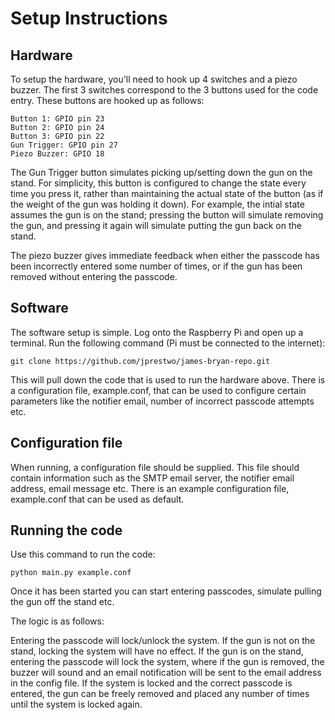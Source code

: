 # Setup Instructions

## Hardware

To setup the hardware, you'll need to hook up 4 switches and a piezo buzzer. The
first 3 switches correspond to the 3 buttons used for the code entry. These
buttons are hooked up as follows:

```
Button 1: GPIO pin 23
Button 2: GPIO pin 24
Button 3: GPIO pin 22
Gun Trigger: GPIO pin 27
Piezo Buzzer: GPIO 18
```

The Gun Trigger button simulates picking up/setting down the gun on the stand. For simplicity,
this button is configured to change the state every time you press it, rather than
maintaining the actual state of the button (as if the weight of the gun was holding it down).
For example, the intial state assumes the gun is on the stand; pressing the button will
simulate removing the gun, and pressing it again will simulate putting the gun back on
the stand. 

The piezo buzzer gives immediate feedback when either the passcode has been
incorrectly entered some number of times, or if the gun has been removed without
entering the passcode.

## Software

The software setup is simple. Log onto the Raspberry Pi and open up a terminal.
Run the following command (Pi must be connected to the internet):

```
git clone https://github.com/jprestwo/james-bryan-repo.git
```

This will pull down the code that is used to run the hardware above. There is
a configuration file, example.conf, that can be used to configure certain
parameters like the notifier email, number of incorrect passcode attempts etc.

## Configuration file

When running, a configuration file should be supplied. This file should contain information
such as the SMTP email server, the notifier email address, email message etc. There is an
example configuration file, example.conf that can be used as default.

## Running the code

Use this command to run the code:

```
python main.py example.conf
```

Once it has been started you can start entering passcodes, simulate pulling the
gun off the stand etc.

The logic is as follows:

Entering the passcode will lock/unlock the system. If the gun is not on the stand, locking
the system will have no effect. If the gun is on the stand, entering the passcode will
lock the system, where if the gun is removed, the buzzer will sound and an email notification
will be sent to the email address in the config file. If the system is locked and the correct
passcode is entered, the gun can be freely removed and placed any number of times until the
system is locked again.

